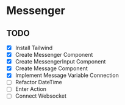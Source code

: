 # Messenger

## TODO
-[x] Install Tailwind  
-[x] Create Messenger Component  
-[x] Create MessengerInput Component  
-[x] Create Message Component  
-[x] Implement Message Variable Connection  
-[ ] Refactor DateTime  
-[ ] Enter Action  
-[ ] Connect Websocket  